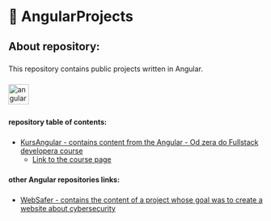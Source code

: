 <h1 align="left">📘 AngularProjects</h1>

###

<h2 align="left">About repository:</h2>

###

<p align="left">This repository contains public projects written in Angular.</p>

###

<div align="left">
  <img src="https://cdn.jsdelivr.net/gh/devicons/devicon/icons/angularjs/angularjs-original.svg" height="40" alt="angularjs logo"  />
  <img width="12" />
</div>

###

<h4 align="left">repository table of contents:</h4>

###

<ul>
	<li><a href="https://github.com/wojciechgunia/AngularProjects/tree/main/KursAngular">KursAngular - contains content from the Angular - Od zera do Fullstack developera course
</a><ul><li><a href="https://www.udemy.com/course/angular-i-java-spring-od-zera-do-fullstack-developera/" target="_blank">Link to the course page</a></li></ul></li>
</ul>

 ###

<h4 align="left">other Angular repositories links:</h4>

###

<ul>
	<li><a href="https://github.com/WebSafer/WebSafer">WebSafer - contains the content of a project whose goal was to create a website about cybersecurity </a></li>
</ul>
